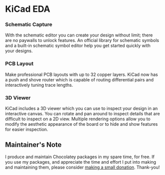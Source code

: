 

# KiCad EDA

### Schematic Capture
With the schematic editor you can create your design without limit; there are no paywalls to unlock features. An official library for schematic symbols and a built-in schematic symbol editor help you get started quickly with your designs.

### PCB Layout
Make professional PCB layouts with up to 32 copper layers. KiCad now has a push and shove router which is capable of routing differential pairs and interactively tuning trace lengths.

### 3D Viewer
KiCad includes a 3D viewer which you can use to inspect your design in an interactive canvas. You can rotate and pan around to inspect details that are difficult to inspect on a 2D view. Multiple rendering options allow you to modify the aesthetic appearance of the board or to hide and show features for easier inspection.

## Maintainer's Note

I produce and maintain Chocolatey packages in my spare time, for free. If you use my packages, and appreciate the time and effort I put into making and maintaining them, please consider [making a small donation](https://www.buymeacoffee.com/jtcmedia). Thank-you!
